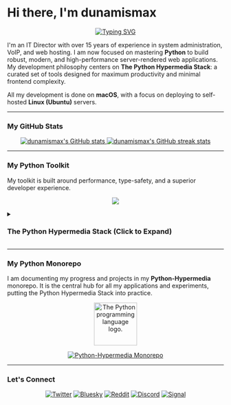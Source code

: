 # Hi there, I'm dunamismax

<p align="center">
  <a href="https://github.com/dunamismax">
    <img src="https://readme-typing-svg.herokuapp.com?font=Fira+Code&size=24&pause=1000&color=4B8BBE&center=true&vCenter=true&width=800&lines=IT+Director.+%7C+Python+Developer.;Building+with+The+Python+Hypermedia+Stack.;FastAPI+%2B+HTMX+%2B+Tailwind+CSS." alt="Typing SVG" />
  </a>
</p>

I'm an IT Director with over 15 years of experience in system administration, VoIP, and web hosting. I am now focused on mastering **Python** to build robust, modern, and high-performance server-rendered web applications. My development philosophy centers on **The Python Hypermedia Stack**: a curated set of tools designed for maximum productivity and minimal frontend complexity.

All my development is done on **macOS**, with a focus on deploying to self-hosted **Linux (Ubuntu)** servers.

---

### My GitHub Stats

<p align="center">
  <a href="https://github.com/dunamismax">
    <img src="https://github-readme-stats.vercel.app/api?username=dunamismax&show_icons=true&theme=dracula&include_all_commits=true&count_private=true" alt="dunamismax's GitHub stats" />
  </a>
  <a href="https://github.com/dunamismax">
    <img src="https://github-readme-streak-stats.herokuapp.com/?user=dunamismax&theme=dracula" alt="dunamismax's GitHub streak stats" />
  </a>
</p>

---

### My Python Toolkit

My toolkit is built around performance, type-safety, and a superior developer experience.

<p align="center">
  <a href="https://skillicons.dev">
    <img src="https://skillicons.dev/icons?i=python,fastapi,tailwind,htmx,docker,git,github,vscode,linux,ubuntu,bash" />
  </a>
</p>

<details>
<summary><h3>The Python Hypermedia Stack (Click to Expand)</h3></summary>

This stack is designed for building self-contained, high-performance, and interactive web applications. The architecture is centered around a powerful Python backend that renders HTML, enhanced with a minimal set of best-in-class libraries to create a rich user experience without the need for a heavy client-side framework.

---

#### **1. Backend**

The core of the application, responsible for handling logic, routing, and rendering the user interface.

- **Language:** [**Python**](https://www.python.org/) (3.10+)
- **Web Framework:** [**FastAPI**](https://fastapi.tiangolo.com/)
  - A modern, high-performance web framework for building APIs and serving server-rendered HTML. It uses standard Python type hints for robust, editor-friendly code.
- **ASGI Server:** [**Uvicorn**](https://www.uvicorn.org/)
  - A lightning-fast ASGI server required to run FastAPI. It acts as the direct process manager for the application.

#### **2. Database & Data Modeling**

This combination provides a powerful and Python-native way to define, validate, and interact with the database.

- **Data Validation:** [**Pydantic**](https://docs.pydantic.dev/)
  - The backbone for data validation in FastAPI. It uses Python type hints to validate, serialize, and deserialize data.
- **ORM / SQL Toolkit:** [**SQLAlchemy**](https://www.sqlalchemy.org/)
  - The premier SQL toolkit and Object Relational Mapper for Python, offering both a high-level ORM and a low-level SQL expression language.
- **Data-API Bridge:** [**SQLModel**](https://sqlmodel.tiangolo.com/)
  - Built on Pydantic and SQLAlchemy, SQLModel allows for defining data models, database tables, and API responses from a single Python class, significantly reducing code duplication.

#### **3. Frontend (The Hypermedia Approach)**

This stack creates a rich, interactive user experience by rendering HTML on the server, avoiding complex client-side JavaScript frameworks.

- **Templating Engine:** [**Jinja2**](https://jinja.palletsprojects.com/)
  - A fast, expressive, and widely-used templating engine for Python, used by FastAPI to render dynamic HTML templates.
- **Client-Side Interactivity:** [**HTMX**](https://htmx.org/)
  - The key to modern interactivity. HTMX allows you to access AJAX and other browser features directly from HTML attributes, swapping in new HTML from the server without writing custom JavaScript.
- **CSS Framework:** [**Tailwind CSS**](https://tailwindcss.com/docs/)
  - A utility-first CSS framework for rapid UI development directly within HTML templates.
- **UI Components:** [**DaisyUI**](https://daisyui.com/)
  - A plugin for Tailwind CSS that provides pre-styled components (buttons, cards, menus) as utility classes, dramatically speeding up development.
- **Minimal JavaScript:** [**Vanilla TypeScript**](https://www.typescriptlang.org/docs/)
  - Used for minimal, "sprinkled-in" client-side interactions where a server trip is not necessary, providing type-safety for small, targeted scripts.

#### **4. Developer Experience & Tooling**

- **Package Management:** [**uv**](https://github.com/astral-sh/uv)
  - An extremely fast Python package installer and resolver, written in Rust.
- **Linting & Formatting:** [**Ruff**](https://docs.astral.sh/ruff/)
  - A high-performance linter and code formatter, also written in Rust, for maintaining code quality and consistency.

#### **5. Deployment & Production**

- **Operating System:** [**Ubuntu Server LTS**](https://ubuntu.com/server)
  - A stable, popular, and well-documented Linux distribution, ideal for web servers.
- **Web Server / Reverse Proxy:** [**Caddy**](https://caddyserver.com/docs/)
  - A powerful and easy-to-use web server with automatic HTTPS. It acts as a reverse proxy, routing incoming traffic to the Uvicorn/FastAPI process.

</details>

---

### My Python Monorepo

I am documenting my progress and projects in my **Python-Hypermedia** monorepo. It is the central hub for all my applications and experiments, putting the Python Hypermedia Stack into practice.

<p align="center">
  <img src="https://upload.wikimedia.org/wikipedia/commons/thumb/c/c3/Python-logo-notext.svg/1869px-Python-logo-notext.svg.png" alt="The Python programming language logo." width="100"/>
</p>

<p align="center">
  <a href="https://github.com/dunamismax/Python-Hypermedia">
    <img src="https://github-readme-stats.vercel.app/api/pin/?username=dunamismax&repo=Python-Hypermedia&theme=dracula" alt="Python-Hypermedia Monorepo" />
  </a>
</p>

---

### Let's Connect

<p align="center">
  <a href="https://twitter.com/dunamismax" target="_blank"><img src="https://img.shields.io/badge/Twitter-%231DA1F2.svg?&style=for-the-badge&logo=twitter&logoColor=white" alt="Twitter"></a>
  <a href="https://bsky.app/profile/dunamismax.bsky.social" target="_blank"><img src="https://img.shields.io/badge/Bluesky-blue?style=for-the-badge&logo=bluesky&logoColor=white" alt="Bluesky"></a>
  <a href="https://reddit.com/user/dunamismax" target="_blank"><img src="https://img.shields.io/badge/Reddit-%23FF4500.svg?&style=for-the-badge&logo=reddit&logoColor=white" alt="Reddit"></a>
  <a href="https://discord.com/users/dunamismax" target="_blank"><img src="https://img.shields.io/badge/Discord-dunamismax-7289DA.svg?style=for-the-badge&logo=discord&logoColor=white" alt="Discord"></a>
  <a href="https://signal.me/#p/+dunamismax.66" target="_blank"><img src="https://img.shields.io/badge/Signal-dunamismax.66-3A76F0.svg?style=for-the-badge&logo=signal&logoColor=white" alt="Signal"></a>
</p>
